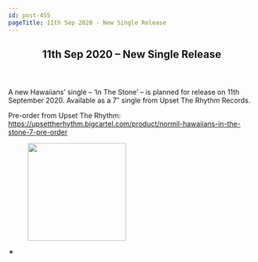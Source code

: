 ```yaml
---
id: post-455
pageTitle: 11th Sep 2020 - New Single Release
---
```

<article id="post-455">
<header>
<h2>11th Sep 2020 &#8211; New Single Release</h2> </header>
<p>A new Hawaiians&#8217; single &#8211; &#8216;In The Stone&#8217; &#8211; is planned for release on 11th September 2020. Available as a 7&#8243; single from Upset The Rhythm Records.</p>
<p>Pre-order from Upset The Rhythm: <a href="https://upsettherhythm.bigcartel.com/product/normil-hawaiians-in-the-stone-7-pre-order" target="_blank" rel="noreferrer noopener">https://upsettherhythm.bigcartel.com/product/normil-hawaiians-in-the-stone-7-pre-order</a></p>
<div class="wp-block-image"><figure class="aligncenter size-large is-resized"><a href="https://upsettherhythm.bigcartel.com/product/normil-hawaiians-in-the-stone-7-pre-order" target="_blank" rel="noopener noreferrer"><img loading="lazy" src="https://normilhawaiians.com/wp-content/uploads/2020/08/in-the-stone-cover.png" alt="" class="wp-image-457" width="200" height="200" /></a></figure></div>
<p></p>
<footer>
<p class="break">&#x2736;</p>
</footer>
</article>